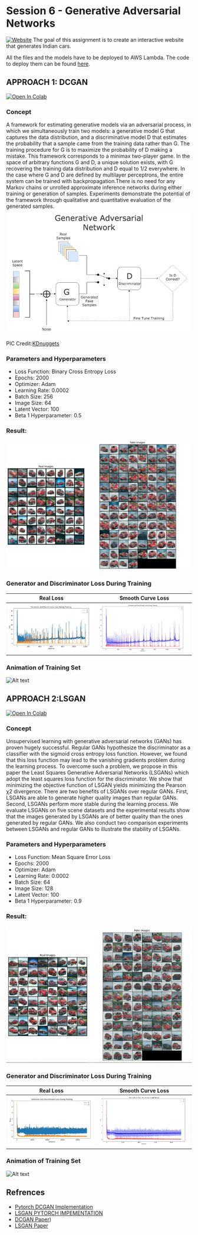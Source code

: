 # Session 6 - Generative Adversarial Networks

[![Website](https://img.shields.io/badge/Website-green.svg)](http://orionai.s3-website.ap-south-1.amazonaws.com/dcgan)
The goal of this assignment is to create an interactive website that generates Indian cars.

All the files and the models have to be deployed to AWS Lambda. The code to deploy them can be found [here](deployment/).

## APPROACH 1: DCGAN
[![Open In Colab](https://colab.research.google.com/assets/colab-badge.svg)](https://colab.research.google.com/github/pankaj90382/TSAI-2/blob/master/S6/DCGAN.ipynb)
### Concept

A framework for estimating generative models via an adversarial process, in which we simultaneously train two models: a generative model G that captures the data distribution, and a discriminative model D that estimates the probability that a sample came from the training data rather than G. The training procedure for G is to maximize the probability of D making a mistake. This framework corresponds to a minimax two-player game. In the space of arbitrary functions G and D, a unique solution exists, with G recovering the training data distribution and D equal to 1/2 everywhere. In the case where G and D are defined by multilayer perceptrons, the entire system can be trained with backpropagation.There is no need for any Markov chains or unrolled approximate inference networks during either training or generation of samples. Experiments demonstrate the potential of the framework through qualitative and quantitative evaluation of the generated samples.
     ![Alt text](https://github.com/sobti/TSAI/blob/master/Cars/GAN.PNG?raw=true "Optional Title")

  PIC Credit:[KDnuggets](https://www.kdnuggets.com/2017/01/generative-adversarial-networks-hot-topic-machine-learning.html)
  
  ### Parameters and Hyperparameters

- Loss Function: Binary Cross Entropy Loss
- Epochs: 2000
- Optimizer: Adam
- Learning Rate: 0.0002
- Batch Size: 256
- Image Size: 64
- Latent Vector: 100
- Beta 1 Hyperparameter: 0.5

### Result: 

<p align='center'>
    <img src="./Save_Model/FR_Images.JPG" alt="centered image" />
</p>

### Generator and Discriminator Loss During Training
|                               Real Loss                               |                          Smooth Curve Loss                            |
| :-------------------------------------------------------------------: | :-------------------------------------------------------------------: |
|<img src="./Save_Model/Loss.JPG" width="500px" alt="centered image" /> |<img src="./Save_Model/Smooth_Curve_Loss.JPG" width="500px" alt="centered image" /> |

### Animation of Training Set
![Alt text](Save_Model/cars.gif)
 
 
 ## APPROACH 2:LSGAN
 [![Open In Colab](https://colab.research.google.com/assets/colab-badge.svg)](https://colab.research.google.com/github/pankaj90382/TSAI-2/blob/master/S6/DCGAN_Modified.ipynb)
 ### Concept
 
Unsupervised learning with generative adversarial networks (GANs) has proven hugely successful. Regular GANs hypothesize the discriminator as a classifier with the sigmoid cross entropy loss function. However, we found that this loss function may lead to the vanishing gradients problem during the learning process. To overcome such a problem, we propose in this paper the Least Squares Generative Adversarial Networks (LSGANs) which adopt the least squares loss function for the discriminator. We show that minimizing the objective function of LSGAN yields minimizing the Pearson χ2 divergence. There are two benefits of LSGANs over regular GANs. First, LSGANs are able to generate higher quality images than regular GANs. Second, LSGANs perform more stable during the learning process. We evaluate LSGANs on five scene datasets and the experimental results show that the images generated by LSGANs are of better quality than the ones generated by regular GANs. We also conduct two comparison experiments between LSGANs and regular GANs to illustrate the stability of LSGANs.

### Parameters and Hyperparameters

- Loss Function: Mean Square Error Loss
- Epochs: 2000
- Optimizer: Adam
- Learning Rate: 0.0002
- Batch Size: 64
- Image Size: 128
- Latent Vector: 100
- Beta 1 Hyperparameter: 0.9

### Result: 

<p align='center'>
    <img src="./Save_Modified_Model/Diff.JPG" alt="centered image" />
</p>

### Generator and Discriminator Loss During Training
|                               Real Loss                               |                          Smooth Curve Loss                            |
| :-------------------------------------------------------------------: | :-------------------------------------------------------------------: |
|<img src="./Save_Modified_Model/CurveLoss.JPG" width="500px" alt="centered image" /> |<img src="./Save_Modified_Model/Smooth Curve Loss.JPG" width="500px" alt="centered image" /> |

### Animation of Training Set
![Alt text](Save_Modified_Model/cars.gif)
 
## Refrences

 -  [Pytorch DCGAN Implementation](https://pytorch.org/tutorials/beginner/dcgan_faces_tutorial.html)
 -  [LSGAN PYTORCH IMPEMENTATION](https://github.com/eriklindernoren/PyTorch-GAN)
 -  [DCGAN Paper](https://arxiv.org/pdf/1406.2661.pdf))
 -  [LSGAN Paper](https://arxiv.org/pdf/1611.04076.pdf)
